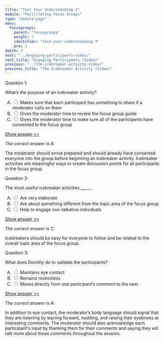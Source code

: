 ```yaml
---
title: "Test Your Understanding 3"
module: "Facilitating Focus Groups"
type: "module-page"
menu:
  focusgroups:
    parent: "focusgroups"
    weight: 7
    identifier: "test-your-understanding-3"
    pre: 3
depth: 3
next: "../engaging-participants-video/"
next_title: "Engaging Participants (Video)"
previous: "../the-icebreaker-activity-video/"
previous_title: "The Icebreaker Activity (Video)"
---
```

<div class="focusgroups"><form method="post" action="."><div class="pageblock"><div class="cases">
<div class="casetitle">
    Question 1:
  </div>
<div class="casecontent">
<div class="casequestion">
<p>What’s the purpose of an icebreaker activity?</p>
<form id="form-378" method="post">
<!-- go through each question type, note that only the
        rhetorical and matching blocks have form tags -->
<!-- -->
<ol type="A"><!-- Think this is done... -->
<li>
<div class="answer-value">
<input name="question378" type="radio" value="Makes sure that each participant has something to share if a moderator calls on them">
                    Makes sure that each participant has something to share if a moderator calls on them
                  </div>
</li>
<li>
<div class="answer-value">
<input name="question378" type="radio" value="Gives the moderator time to review the focus group guide">
                    Gives the moderator time to review the focus group guide
                  </div>
</li>
<li>
<div class="answer-value">
<input name="question378" type="radio" value="Gives the moderator time to make sure all of the participants have consented to the focus group">
                    Gives the moderator time to make sure all of the participants have consented to the focus group
                  </div>
</li>
</ol>
<!-- -->
<!-- -->
<!-- adding show answer block for feedback here -->
<!-- end show answer block for feedback here -->
<!-- -->
<!-- -->
<!-- -->
</form>
<!-- -->
</div>
<!-- we want to show the answer no matter what -->
<!-- might be easier to edit question types
    directly since we show answer no matter what -->
<!-- -->
<!-- -->
<div class="casesanswerdisplay">
<a class="moretoggle" href="#q378">Show answer >></a>
<div class="toggleable" id="q378">
<p>
<i>The correct answer is A:</i>
</p><p>The moderator should arrive prepared and should already have consented everyone into the group before beginning an icebreaker activity. Icebreaker activities are meaningful ways to create discussion points for all participants in the focus group.</p>
</div>
</div>
</div>
</div>

<div class="cases">
<div class="casetitle">
    Question 2:
  </div>
<div class="casecontent">
<div class="casequestion">
<p>The most useful icebreaker activities  <strong><em>_</em></strong><strong><em>_</em></strong>___.</p>
<form id="form-379" method="post">
<!-- go through each question type, note that only the
        rhetorical and matching blocks have form tags -->
<!-- -->
<ol type="A"><!-- Think this is done... -->
<li>
<div class="answer-value">
<input name="question379" type="radio" value="Are very elaborate">
                    Are very elaborate
                  </div>
</li>
<li>
<div class="answer-value">
<input name="question379" type="radio" value="Are about something different from the topic area of the focus group">
                    Are about something different from the topic area of the focus group
                  </div>
</li>
<li>
<div class="answer-value">
<input name="question379" type="radio" value="Help to engage non-talkative individuals">
                    Help to engage non-talkative individuals
                  </div>
</li>
</ol>
<!-- -->
<!-- -->
<!-- adding show answer block for feedback here -->
<!-- end show answer block for feedback here -->
<!-- -->
<!-- -->
<!-- -->
</form>
<!-- -->
</div>
<!-- we want to show the answer no matter what -->
<!-- might be easier to edit question types
    directly since we show answer no matter what -->
<!-- -->
<!-- -->
<div class="casesanswerdisplay">
<a class="moretoggle" href="#q379">Show answer >></a>
<div class="toggleable" id="q379">
<p>
<i>The correct answer is C:</i>
</p><p>Icebreakers should be easy for everyone to follow and be related to the overall topic area of the focus group.</p>
</div>
</div>
</div>
</div>

<div class="cases">
<div class="casetitle">
    Question 3:
  </div>
<div class="casecontent">
<div class="casequestion">
<p>What does Dorothy do to validate the participants?</p>
<form id="form-380" method="post">
<!-- go through each question type, note that only the
        rhetorical and matching blocks have form tags -->
<!-- -->
<ol type="A"><!-- Think this is done... -->
<li>
<div class="answer-value">
<input name="question380" type="radio" value="Maintains eye contact">
                    Maintains eye contact
                  </div>
</li>
<li>
<div class="answer-value">
<input name="question380" type="radio" value="Remains motionless">
                    Remains motionless
                  </div>
</li>
<li>
<div class="answer-value">
<input name="question380" type="radio" value="Moves directly from one participant’s comment to the next">
                    Moves directly from one participant’s comment to the next
                  </div>
</li>
</ol>
<!-- -->
<!-- -->
<!-- adding show answer block for feedback here -->
<!-- end show answer block for feedback here -->
<!-- -->
<!-- -->
<!-- -->
</form>
<!-- -->
</div>
<!-- we want to show the answer no matter what -->
<!-- might be easier to edit question types
    directly since we show answer no matter what -->
<!-- -->
<!-- -->
<div class="casesanswerdisplay">
<a class="moretoggle" href="#q380">Show answer >></a>
<div class="toggleable" id="q380">
<p>
<i>The correct answer is A:</i>
</p><p>In addition to eye contact, the moderator’s body language should signal that they are listening by leaning forward, nodding, and raising their eyebrows at interesting comments. The moderator should also acknowledge each participant's input by thanking them for their comments and saying they will talk more about those comments throughout the session.</p>
</div>
</div>
</div>
</div>


</div></form></div>